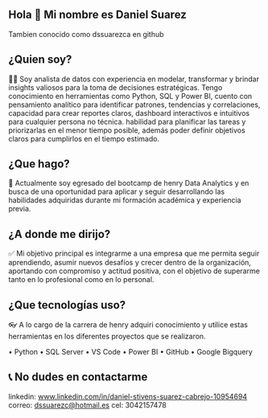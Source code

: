 ## Hola 👋 Mi nombre es Daniel Suarez

Tambien conocido como dssuarezca en github

## ¿Quien soy?

👦🏻 Soy analista de datos con experiencia en modelar, transformar y brindar insights valiosos para la toma de decisiones estratégicas. Tengo conocimiento en herramientas como Python, SQL y Power BI, cuento con pensamiento analítico para identificar patrones, tendencias y correlaciones, capacidad para crear reportes claros, dashboard interactivos e intuitivos para cualquier persona no técnica. habilidad para planificar las tareas y priorizarlas en el menor tiempo posible, además poder definir objetivos claros para cumplirlos en el tiempo estimado.

## ¿Que hago?

🎉 Actualmente soy egresado del bootcamp de henry Data Analytics y en busca de una oportunidad para aplicar y seguir desarrollando las habilidades adquiridas durante mi formación académica y experiencia previa.

## ¿A donde me dirijo?

✅ Mi objetivo principal es integrarme a una empresa que me permita seguir aprendiendo, asumir nuevos desafíos y crecer dentro de la organización, aportando con compromiso y actitud positiva, con el objetivo de superarme tanto en lo profesional como en lo personal.

## ¿Que tecnologías uso?

👓 A lo cargo de la carrera de henry adquiri conocimiento y utilice estas herramientas en los diferentes proyectos que se realizaron.

• Python 
• SQL Server
• VS Code
• Power BI 
• GitHub
• Google Bigquery

## 📞  No dudes en contactarme

linkedin: www.linkedin.com/in/daniel-stivens-suarez-cabrejo-10954694 correo: dssuarezc@hotmail.es cel: 3042157478
